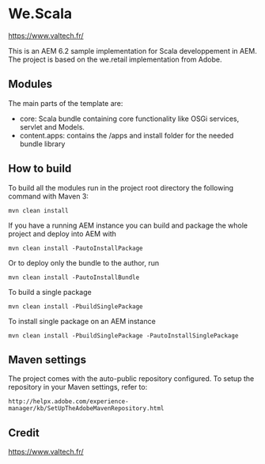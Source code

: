 # We.Scala

https://www.valtech.fr/

This is an AEM 6.2 sample implementation for Scala developpement in AEM.
The project is based on the we.retail implementation from Adobe.

## Modules

The main parts of the template are:

* core: Scala bundle containing core functionality like OSGi services, servlet and Models.
* content.apps: contains the /apps and install folder for the needed bundle library

## How to build

To build all the modules run in the project root directory the following command with Maven 3:

    mvn clean install

If you have a running AEM instance you can build and package the whole project and deploy into AEM with  

    mvn clean install -PautoInstallPackage

    
Or to deploy only the bundle to the author, run

    mvn clean install -PautoInstallBundle

To build a single package

    mvn clean install -PbuildSinglePackage

To install single package on an AEM instance

    mvn clean install -PbuildSinglePackage -PautoInstallSinglePackage

## Maven settings

The project comes with the auto-public repository configured. To setup the repository in your Maven settings, refer to:

    http://helpx.adobe.com/experience-manager/kb/SetUpTheAdobeMavenRepository.html

## Credit
https://www.valtech.fr/